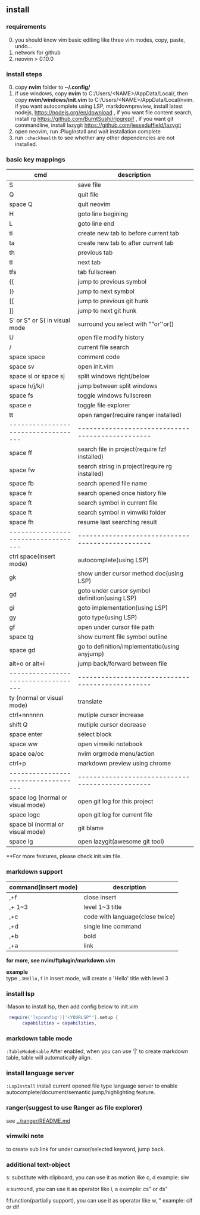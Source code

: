 ## install 
### requirements

0. you should know vim basic editing like three vim modes, copy, paste, undo...  
1. network for github
2. neovim > 0.10.0

### install steps

0. copy **nvim** folder to **~/.config/**  
1. if use windows, copy **nvim** to C:/Users/\<NAME\>/AppData/Local/, then copy **nvim/windows/init.vim** to C:/Users/\<NAME\>/AppData/Local/nvim. if you want autocomplete using LSP, markdownpreview, install latest nodejs, https://nodejs.org/en/download , if you want file content search, install rg https://github.com/BurntSushi/ripgrepif , if you want git commandline, install lazygit https://github.com/jesseduffield/lazygit
2. open neovim, run :PlugInstall and wait installation complete
3. run `:checkhealth` to see whether any other dependencies are not installed.

### basic key mappings

| cmd                               | description                                    |
|-----------------------------------|------------------------------------------------|
| S                                 | save file                                      |
| Q                                 | quit file                                      |
| space Q                           | quit neovim                                    |
| H                                 | goto line begining                             |
| L                                 | goto line end                                  |
| ti                                | create new tab to before current tab           |
| ta                                | create new tab to after current tab            |
| th                                | previous tab                                   |
| tl                                | next tab                                       |
| tfs                               | tab fullscreen                                 |
| {{                                | jump to previous symbol                        |
| }}                                | jump to next symbol                            |
| [[                                | jump to previous git hunk                      |
| ]]                                | jump to next git hunk                          |
| S' or S" or S( in visual mode     | surround you select with ""or''or()            |
| U                                 | open file modify history                       |
| /                                 | current file search                            |
| space space                       | comment code                                   |
| space sv                          | open init.vim                                  |
| space sl or space sj              | split windows right/below                      |
| space h/j/k/l                     | jump between split windows                     |
| space fs                          | toggle windows fullscreen                      |
| space e                           | toggle file explorer                           |
| tt                                | open ranger(require ranger installed)          |
|-----------------------------------|------------------------------------------------|
| space ff                          | search file in project(require fzf installed)  |
| space fw                          | search string in project(require rg installed) |
| space fb                          | search opened file name                        |
| space fr                          | search opened once history file                |
| space ft                          | search symbol in current file                  |
| space ft                          | search symbol in vimwiki folder                |
| space fh                          | resume last searching result                   |
|-----------------------------------|------------------------------------------------|
| ctrl space(insert mode)           | autocomplete(using LSP)                        |
| gk                                | show under cursor method doc(using LSP)        |
| gd                                | goto under cursor symbol definition(using LSP) |
| gi                                | goto implementation(using LSP)                 |
| gy                                | goto type(using LSP)                           |
| gf                                | open under cursor file path                    |
| space tg                          | show current file symbol outline               |
| space gd                          | go to definition/implementatio(using anyjump)  |
| alt+o or alt+i                    | jump back/forward between file                 |
|-----------------------------------|------------------------------------------------|
| ty (normal or visual mode)        | translate
| ctrl+nnnnnn                       | mutiple cursor increase                        |
| shift Q                           | mutiple cursor decrease                        |
| space enter                       | select block                                   |
| space ww                          | open vimwiki notebook                          |
| space oa/oc                       | nvim orgmode menu/action                       |
| ctrl+p                            | markdown preview using chrome                  |
|-----------------------------------|------------------------------------------------|
| space log (normal or visual mode) | open git log for this project                  |
| space logc                        | open git log for current file                  |
| space bl  (normal or visual mode) | git blame                                      |
| space lg                          | open lazygit(awesome git tool)                 |

**For more features, please check init.vim file.

### markdown support
| command(insert mode) | description                     |
|----------------------|---------------------------------|
| ,+f                  | close insert                    |
| ,+<number> 1~3       | level 1~3 title                 |
| ,+c                  | code with language(close twice) |
| ,+d                  | single line command             |
| ,+b                  | bold                            |
| ,+a                  | link                            |
**for more, see nvim/ftplugin/markdown.vim** 

**example**  
type `,3Hello,f` in insert mode, will create a 'Hello' title with level 3

### install lsp
:Mason to install lsp, then add config below to init.vim
```lua
 require('lspconfig')['<YOURLSP"'].setup {
      capabilities = capabilities,
```
### markdown table mode

`:TableModeEnable` 
After enabled, when you can use '|' to create markdown table, table will automatically align.

### install language server
`:LspInstall` install current opened file type language server to enable autocomplete/document/semantic jump/highlighting feature.

### ranger(suggest to use Ranger as file explorer)
see [../ranger/README.md](../ranger/README.md) 

### vimwiki note
<CR> to create sub link for under cursor/selected keyword, <backspace> jump back.

### additional text-object
s: substitute with clipboard, you can use it as motion like c, d
example: siw

s:surround, you can use it as operator like i, a
example: cs" or ds"

f:function(partially support), you can use it as operator like w, "
example: cif or dif
